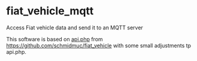 # fiat_vehicle_mqtt
Access Fiat vehicle data and send it to an MQTT server

This software is based on [api.php](https://github.com/schmidmuc/fiat_vehicle/blob/main/api.php) from https://github.com/schmidmuc/fiat_vehicle with some small adjustments tp api.php.
